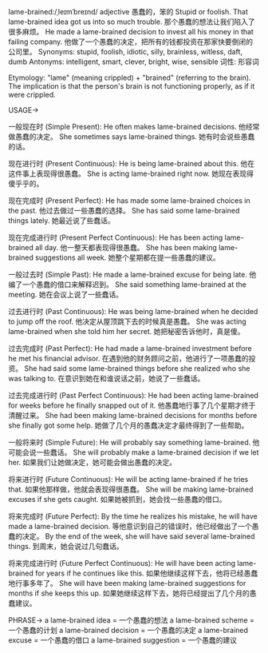 lame-brained:/ˌleɪmˈbreɪnd/
adjective
愚蠢的，笨的
Stupid or foolish.
That lame-brained idea got us into so much trouble. 那个愚蠢的想法让我们陷入了很多麻烦。
He made a lame-brained decision to invest all his money in that failing company. 他做了一个愚蠢的决定，把所有的钱都投资在那家快要倒闭的公司里。
Synonyms: stupid, foolish, idiotic, silly, brainless, witless, daft, dumb
Antonyms: intelligent, smart, clever, bright, wise, sensible
词性: 形容词

Etymology:
"lame" (meaning crippled) + "brained" (referring to the brain).  The implication is that the person's brain is not functioning properly, as if it were crippled.

USAGE->

一般现在时 (Simple Present):
He often makes lame-brained decisions. 他经常做愚蠢的决定。
She sometimes says lame-brained things. 她有时会说些愚蠢的话。

现在进行时 (Present Continuous):
He is being lame-brained about this. 他在这件事上表现得很愚蠢。
She is acting lame-brained right now. 她现在表现得傻乎乎的。

现在完成时 (Present Perfect):
He has made some lame-brained choices in the past. 他过去做过一些愚蠢的选择。
She has said some lame-brained things lately. 她最近说了些蠢话。


现在完成进行时 (Present Perfect Continuous):
He has been acting lame-brained all day. 他一整天都表现得很愚蠢。
She has been making lame-brained suggestions all week. 她整个星期都在提一些愚蠢的建议。


一般过去时 (Simple Past):
He made a lame-brained excuse for being late. 他编了一个愚蠢的借口来解释迟到。
She said something lame-brained at the meeting. 她在会议上说了一些蠢话。


过去进行时 (Past Continuous):
He was being lame-brained when he decided to jump off the roof. 他决定从屋顶跳下去的时候真是愚蠢。
She was acting lame-brained when she told him her secret. 她把秘密告诉他时，真是傻。

过去完成时 (Past Perfect):
He had made a lame-brained investment before he met his financial advisor. 在遇到他的财务顾问之前，他进行了一项愚蠢的投资。
She had said some lame-brained things before she realized who she was talking to. 在意识到她在和谁说话之前，她说了一些蠢话。


过去完成进行时 (Past Perfect Continuous):
He had been acting lame-brained for weeks before he finally snapped out of it. 他愚蠢地行事了几个星期才终于清醒过来。
She had been making lame-brained decisions for months before she finally got some help. 她做了几个月的愚蠢决定才最终得到了一些帮助。


一般将来时 (Simple Future):
He will probably say something lame-brained. 他可能会说一些蠢话。
She will probably make a lame-brained decision if we let her. 如果我们让她做决定，她可能会做出愚蠢的决定。


将来进行时 (Future Continuous):
He will be acting lame-brained if he tries that. 如果他那样做，他就会表现得很愚蠢。
She will be making lame-brained excuses if she gets caught. 如果她被抓到，她会找一些愚蠢的借口。


将来完成时 (Future Perfect):
By the time he realizes his mistake, he will have made a lame-brained decision. 等他意识到自己的错误时，他已经做出了一个愚蠢的决定。
By the end of the week, she will have said several lame-brained things. 到周末，她会说过几句蠢话。


将来完成进行时 (Future Perfect Continuous):
He will have been acting lame-brained for years if he continues like this. 如果他继续这样下去，他将已经愚蠢地行事多年了。
She will have been making lame-brained suggestions for months if she keeps this up. 如果她继续这样下去，她将已经提出了几个月的愚蠢建议。


PHRASE->
a lame-brained idea = 一个愚蠢的想法
a lame-brained scheme = 一个愚蠢的计划
a lame-brained decision = 一个愚蠢的决定
a lame-brained excuse = 一个愚蠢的借口
a lame-brained suggestion = 一个愚蠢的建议
